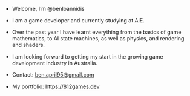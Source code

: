 - Welcome, I’m @benIoannidis
- I am a game developer and currently studying at AIE.

- Over the past year I have learnt everything from the basics of game mathematics, 
  to AI state machines, as well as physics, and rendering and shaders.
  
- I am looking forward to getting my start in the growing game development industry in Australia.

- Contact: ben.april95@gmail.com 

- My portfolio: https://812games.dev

<!---
benIoannidis/benIoannidis is a ✨ special ✨ repository because its `README.md` (this file) appears on your GitHub profile.
You can click the Preview link to take a look at your changes.
--->

